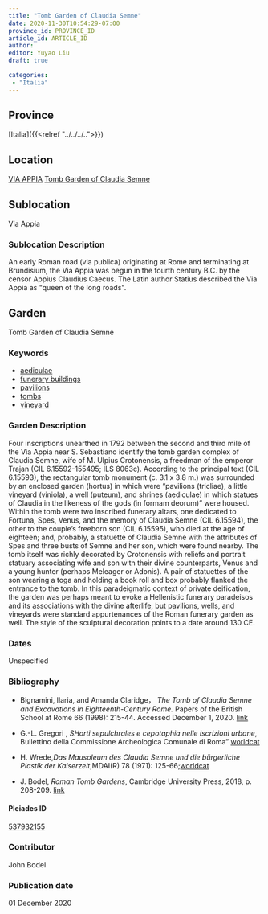 ```yaml
---
title: "Tomb Garden of Claudia Semne"
date: 2020-11-30T10:54:29-07:00
province_id: PROVINCE_ID
article_id: ARTICLE_ID
author:
editor: Yuyao Liu
draft: true

categories:
 - "Italia"
---
```


## Province
[Italia]({{<relref "../../../..">}})

## Location
[VIA APPIA](https://pleiades.stoa.org/places/356966898)
[Tomb Garden of Claudia Semne](https://pleiades.stoa.org/places/537932155)

<!--### Location Description-->

<!-- LEAVE THIS BLANK FOR NOW -->

## Sublocation
Via Appia

### Sublocation Description
An early Roman road (via publica) originating at Rome and terminating at Brundisium, the Via Appia was begun in the fourth century B.C. by the censor Appius Claudius Caecus. The Latin author Statius described the Via Appia as "queen of the long roads".



## Garden

Tomb Garden of Claudia Semne

### Keywords

- [aediculae](http://vocab.getty.edu/page/aat/300002574)
- [funerary buildings](http://vocab.getty.edu/page/aat/300005866)
- [pavilions](http://vocab.getty.edu/page/aat/300006819)
- [tombs](http://vocab.getty.edu/page/aat/300005926)
- [vineyard](http://vocab.getty.edu/page/aat/300000248)





### Garden Description
Four inscriptions unearthed in 1792 between the second and third mile of the Via Appia near S. Sebastiano identify the tomb garden complex of Claudia Semne, wife of M. Ulpius Crotonensis, a freedman of the emperor Trajan (CIL 6.15592-155495; ILS 8063c). According to the principal text (CIL 6.15593), the rectangular tomb monument (c. 3.1 x 3.8 m.) was surrounded by an enclosed garden (hortus) in which were “pavilions (tricliae), a little vineyard (viniola), a well (puteum), and shrines (aediculae) in which statues of Claudia in the likeness of the gods (in formam deorum)” were housed. Within the tomb were two inscribed funerary altars, one dedicated to Fortuna, Spes, Venus, and the memory of Claudia Semne (CIL 6.15594), the other to the couple’s freeborn son (CIL 6.15595), who died at the age of eighteen; and, probably, a statuette of Claudia  Semne with the attributes of Spes and three busts of  Semne and her son, which were found nearby. The tomb itself was richly decorated by Crotonensis with reliefs and portrait statuary associating wife and son with their divine counterparts, Venus and a young hunter (perhaps Meleager or Adonis). A pair of statuettes of the son wearing a toga and holding a book roll and box probably flanked the entrance to the tomb. In this paradeigmatic context of private deification, the garden was perhaps meant to evoke a Hellenistic funerary paradeisos and its associations with the divine afterlife, but pavilions, wells, and vineyards were standard appurtenances of the Roman funerary garden as well. The style of the sculptural decoration points to a date around 130 CE.




### Dates
Unspecified

### Bibliography
- Bignamini, Ilaria, and Amanda Claridge， *The Tomb of Claudia Semne and Excavations in Eighteenth-Century Rome.* Papers of the British School at Rome 66 (1998): 215-44. Accessed December 1, 2020. [link](https://www.jstor.org/stable/40310981)

- G.-L. Gregori , *SHorti sepulchrales e cepotaphia nelle iscrizioni urbane*, Bullettino della Commissione Archeologica Comunale di Roma” [worldcat](http://www.worldcat.org/oclc/886794800)

- H. Wrede,*Das Mausoleum des Claudia Semne und die bürgerliche Plastik der Kaiserzeit*,MDAI(R) 78 (1971): 125-66;[worldcat](http://www.worldcat.org/oclc/848753956)

- J. Bodel, *Roman Tomb Gardens*, Cambridge University Press, 2018, p. 208-209. [link](https://www.cambridge.org/core/books/gardens-of-the-roman-empire/roman-tomb-gardens/6BDAE36C21FFFADD3EB4E9CBD4BB8986)












<!--#### Periodo ID-->

<!-- [PERIODO_ID](https://pleiades.stoa.org/places/PLEIADES_ID) -->

#### Pleiades ID

[537932155](https://pleiades.stoa.org/places/537932155)



### Contributor
John Bodel


### Publication date

01 December 2020

<!--### Related articles-->

<!-- Links to other related articles. Leave blank for now -->